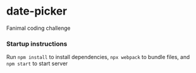 # date-picker
Fanimal coding challenge

### Startup instructions
Run `npm install` to install dependencies, `npx webpack` to bundle files, and `npm start` to start server
